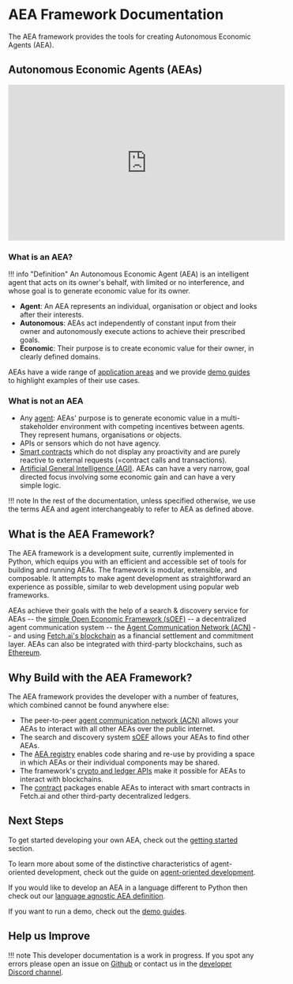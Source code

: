 # AEA Framework Documentation

The AEA framework provides the tools for creating Autonomous Economic Agents (AEA).

## Autonomous Economic Agents (AEAs)

<iframe width="560" height="315" src="https://www.youtube.com/embed/xpJA4IT5X88" frameborder="0" allow="accelerometer; autoplay; encrypted-media; gyroscope; picture-in-picture" allowfullscreen></iframe>

### What is an AEA?

!!! info "Definition"
    An Autonomous Economic Agent (AEA) is an intelligent agent that acts on its owner's behalf, with limited or no interference, and whose goal is to generate economic value for its owner.

- **Agent**: An AEA represents an individual, organisation or object and looks after their interests. 
- **Autonomous**: AEAs act independently of constant input from their owner and autonomously execute actions to achieve their prescribed goals. 
- **Economic**: Their purpose is to create economic value for their owner, in clearly defined domains. 

AEAs have a wide range of <a href="app-areas">application areas</a> and we provide <a href="demos">demo guides</a> to highlight examples of their use cases.

### What is not an AEA

- Any <a href="https://en.wikipedia.org/wiki/Software_agent" target="_blank">agent</a>: AEAs' purpose is to generate economic value in a multi-stakeholder environment with competing incentives between agents. They represent humans, organisations or objects.
- APIs or sensors which do not have agency.
- <a href="https://en.wikipedia.org/wiki/Smart_contract" target="_blank">Smart contracts</a> which do not display any proactivity and are purely reactive to external requests (=contract calls and transactions).
- <a href="https://en.wikipedia.org/wiki/Artificial_general_intelligence" target="_blank">Artificial General Intelligence (AGI)</a>. AEAs can have a very narrow, goal directed focus involving some economic gain and can have a very simple logic.

!!! note
    In the rest of the documentation, unless specified otherwise, we use the terms AEA and agent interchangeably to refer to AEA as defined above.

## What is the AEA Framework?

The AEA framework is a development suite, currently implemented in Python, which equips you with an efficient and accessible set of tools for building and running AEAs. The framework is modular, extensible, and composable. It attempts to make agent development as straightforward an experience as possible, similar to web development using popular web frameworks.

AEAs achieve their goals with the help of a search & discovery service for AEAs -- the <a href="oef-ledger">simple Open Economic Framework (sOEF)</a> -- a decentralized agent communication system -- the <a href="acn">Agent Communication Network (ACN)</a> -- and using <a href="oef-ledger">Fetch.ai's blockchain</a> as a financial settlement and commitment layer. AEAs can also be integrated with third-party blockchains, such as <a href="https://ethereum.org/en/" target="_blank">Ethereum</a>.

## Why Build with the AEA Framework?

The AEA framework provides the developer with a number of features, which combined cannot be found anywhere else:

- The peer-to-peer <a href="acn">agent communication network (ACN)</a> allows your AEAs to interact with all other AEAs over the public internet.
- The search and discovery system <a href="simple-oef">sOEF</a> allows your AEAs to find other AEAs.
- The <a href="https://aea-registry.fetch.ai/" target="_blank">AEA registry</a> enables code sharing and re-use by providing a space in which AEAs or their individual components may be shared.
- The framework's <a href="ledger-integration">crypto and ledger APIs</a> make it possible for AEAs to interact with blockchains.
- The <a href="contract">contract</a> packages enable AEAs to interact with smart contracts in Fetch.ai and other third-party decentralized ledgers.

## Next Steps

To get started developing your own AEA, check out the <a href="quickstart">getting started</a> section.

To learn more about some of the distinctive characteristics of agent-oriented development, check out the guide on <a href="agent-oriented-development">agent-oriented development</a>.

If you would like to develop an AEA in a language different to Python then check out our <a href="language-agnostic-definition">language agnostic AEA definition</a>.

If you want to run a demo, check out the <a href="demos">demo guides</a>.

## Help us Improve

!!! note
    This developer documentation is a work in progress. If you spot any errors please open an issue on <a href="https://github.com/fetchai/agents-aea" target="_blank">Github</a> or contact us in the <a href="https://discord.com/invite/btedfjPJTj" target="_blank">developer Discord channel</a>.
